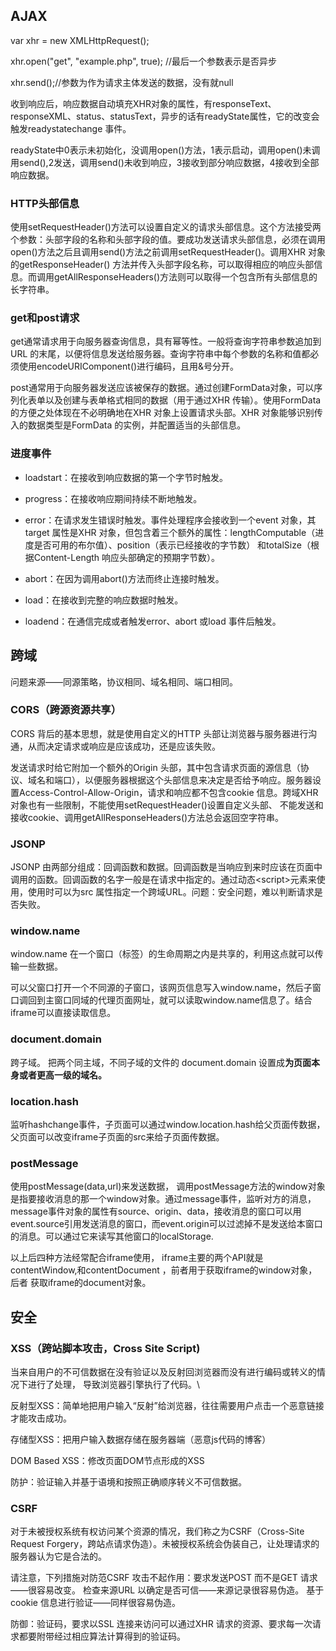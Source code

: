 ## AJAX

var xhr = new XMLHttpRequest\(\);

xhr.open\("get", "example.php", true\); \/\/最后一个参数表示是否异步

xhr.send\(\);\/\/参数为作为请求主体发送的数据，没有就null

收到响应后，响应数据自动填充XHR对象的属性，有responseText、responseXML、status、statusText，异步的话有readyState属性，它的改变会触发readystatechange 事件。

readyState中0表示未初始化，没调用open\(\)方法，1表示启动，调用open\(\)未调用send\(\),2发送，调用send\(\)未收到响应，3接收到部分响应数据，4接收到全部响应数据。

### HTTP头部信息

使用setRequestHeader\(\)方法可以设置自定义的请求头部信息。这个方法接受两个参数：头部字段的名称和头部字段的值。要成功发送请求头部信息，必须在调用open\(\)方法之后且调用send\(\)方法之前调用setRequestHeader\(\)。调用XHR 对象的getResponseHeader\(\) 方法并传入头部字段名称，可以取得相应的响应头部信息。而调用getAllResponseHeaders\(\)方法则可以取得一个包含所有头部信息的长字符串。

### get和post请求

get通常请求用于向服务器查询信息，具有幂等性。一般将查询字符串参数追加到URL 的末尾，以便将信息发送给服务器。查询字符串中每个参数的名称和值都必须使用encodeURIComponent\(\)进行编码，且用&号分开。

post通常用于向服务器发送应该被保存的数据。通过创建FormData对象，可以序列化表单以及创建与表单格式相同的数据（用于通过XHR 传输）。使用FormData 的方便之处体现在不必明确地在XHR 对象上设置请求头部。XHR 对象能够识别传入的数据类型是FormData 的实例，并配置适当的头部信息。

### 进度事件

* loadstart：在接收到响应数据的第一个字节时触发。

* progress：在接收响应期间持续不断地触发。

*  error：在请求发生错误时触发。事件处理程序会接收到一个event 对象，其target 属性是XHR 对象，但包含着三个额外的属性：lengthComputable（进度是否可用的布尔值）、position（表示已经接收的字节数） 和totalSize（根据Content-Length 响应头部确定的预期字节数）。

*  abort：在因为调用abort\(\)方法而终止连接时触发。

* load：在接收到完整的响应数据时触发。

* loadend：在通信完成或者触发error、abort 或load 事件后触发。


## 跨域

问题来源——同源策略，协议相同、域名相同、端口相同。

### CORS（跨源资源共享）

CORS 背后的基本思想，就是使用自定义的HTTP 头部让浏览器与服务器进行沟通，从而决定请求或响应是应该成功，还是应该失败。

发送请求时给它附加一个额外的Origin 头部，其中包含请求页面的源信息（协议、域名和端口），以便服务器根据这个头部信息来决定是否给予响应。服务器设置Access-Control-Allow-Origin，请求和响应都不包含cookie 信息。跨域XHR 对象也有一些限制，不能使用setRequestHeader\(\)设置自定义头部、 不能发送和接收cookie、调用getAllResponseHeaders\(\)方法总会返回空字符串。

### JSONP

JSONP 由两部分组成：回调函数和数据。回调函数是当响应到来时应该在页面中调用的函数。回调函数的名字一般是在请求中指定的。通过动态&lt;script&gt;元素来使用，使用时可以为src 属性指定一个跨域URL。问题：安全问题，难以判断请求是否失败。

### window.name

window.name 在一个窗口（标签）的生命周期之内是共享的，利用这点就可以传输一些数据。

可以父窗口打开一个不同源的子窗口，该网页信息写入window.name，然后子窗口调回到主窗口同域的代理页面网址，就可以读取window.name信息了。结合iframe可以直接读取信息。

### document.domain

跨子域。 把两个同主域，不同子域的文件的 document.domain 设置成**为页面本身或者更高一级的域名。**

### location.hash

监听hashchange事件，子页面可以通过window.location.hash给父页面传数据，父页面可以改变iframe子页面的src来给子页面传数据。

### postMessage

使用postMessage\(data,url\)来发送数据，  调用postMessage方法的window对象是指要接收消息的那一个window对象。通过message事件，监听对方的消息，message事件对象的属性有source、origin、data，接收消息的窗口可以用event.source引用发送消息的窗口，而event.origin可以过滤掉不是发送给本窗口的消息。可以通过它来读写其他窗口的localStorage.

以上后四种方法经常配合iframe使用， iframe主要的两个API就是contentWindow,和contentDocument ，前者用于获取iframe的window对象，后者 获取iframe的document对象。



## 安全

### XSS（跨站脚本攻击，Cross Site Script\)

当来自用户的不可信数据在没有验证以及反射回浏览器而没有进行编码或转义的情况下进行了处理， 导致浏览器引擎执行了代码。\

反射型XSS：简单地把用户输入“反射”给浏览器，往往需要用户点击一个恶意链接才能攻击成功。

存储型XSS：把用户输入数据存储在服务器端（恶意js代码的博客）

DOM Based XSS：修改页面DOM节点形成的XSS

防护：验证输入并基于语境和按照正确顺序转义不可信数据。

### CSRF

对于未被授权系统有权访问某个资源的情况，我们称之为CSRF（Cross-Site Request Forgery，跨站点请求伪造）。未被授权系统会伪装自己，让处理请求的服务器认为它是合法的。



请注意，下列措施对防范CSRF 攻击不起作用：要求发送POST 而不是GET 请求——很容易改变。 检查来源URL 以确定是否可信——来源记录很容易伪造。 基于cookie 信息进行验证——同样很容易伪造。

防御：验证码，要求以SSL 连接来访问可以通过XHR 请求的资源、要求每一次请求都要附带经过相应算法计算得到的验证码。 



